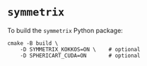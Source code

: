 # `symmetrix`

To build the `symmetrix` Python package:

```
cmake -B build \
    -D SYMMETRIX_KOKKOS=ON \    # optional
    -D SPHERICART_CUDA=ON       # optional
```
